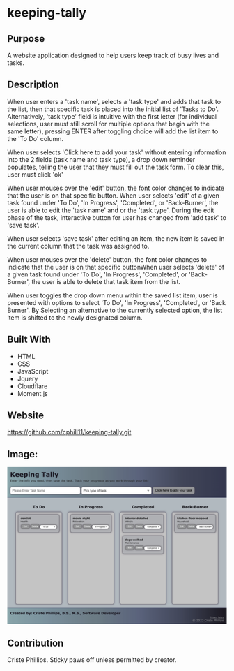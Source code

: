 # keeping-tally

## Purpose
A website application designed to help users keep track of busy lives and tasks.

## Description
When user enters a 'task name', selects a 'task type' and adds that task to the list, then that specific task is placed into the initial list of 'Tasks to Do'.  Alternatively, 'task type' field is intuitive with the first letter (for individual selections, user must still scroll for multiple options that begin with the same letter), pressing ENTER after toggling choice will add the list item to the 'To Do' column.

When user selects 'Click here to add your task' without entering information into the 2 fields (task name and task type), a drop down reminder populates, telling the user that they must fill out the task form.  To clear this, user must click 'ok'

When user mouses over the 'edit' button, the font color changes to indicate that the user is on that specific button.  When user selects 'edit' of a given task found under 'To Do', 'In Progress', 'Completed', or 'Back-Burner', the user is able to edit the 'task name' and or the 'task type'.  During the edit phase of the task, interactive button for user has changed from 'add task' to 'save task'.  

When user selects 'save task' after editing an item, the new item is saved in the current column that the task was assigned to. 

When user mouses over the 'delete' button, the font color changes to indicate that the user is on that specific buttonWhen user selects 'delete' of a given task found under 'To Do', 'In Progress', 'Completed', or 'Back-Burner', the user is able to delete that task item from the list.

When user toggles the drop down menu within the saved list item, user is presented with options to select 'To Do', 'In Progress', 'Completed', or 'Back Burner'.  By Selecting an alternative to the currently selected option, the list item is shifted to the newly designated column.

## Built With
* HTML
* CSS
* JavaScript
* Jquery
* Cloudflare
* Moment.js

## Website
https://github.com/cphill11/keeping-tally.git

## Image: 
![Screenshot](assets/images/screenshot.png)

## Contribution
Criste Phillips.  Sticky paws off unless permitted by creator.